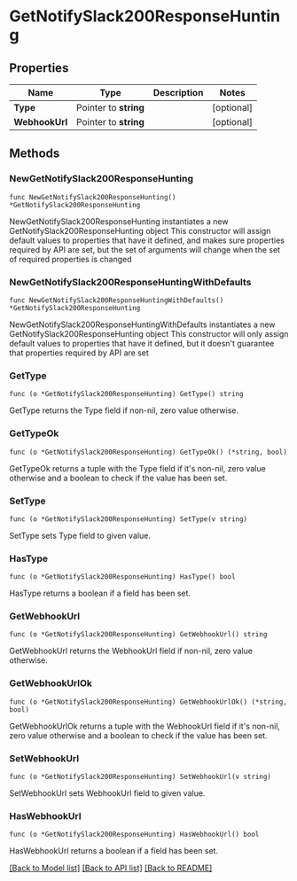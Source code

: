 # GetNotifySlack200ResponseHunting

## Properties

Name | Type | Description | Notes
------------ | ------------- | ------------- | -------------
**Type** | Pointer to **string** |  | [optional] 
**WebhookUrl** | Pointer to **string** |  | [optional] 

## Methods

### NewGetNotifySlack200ResponseHunting

`func NewGetNotifySlack200ResponseHunting() *GetNotifySlack200ResponseHunting`

NewGetNotifySlack200ResponseHunting instantiates a new GetNotifySlack200ResponseHunting object
This constructor will assign default values to properties that have it defined,
and makes sure properties required by API are set, but the set of arguments
will change when the set of required properties is changed

### NewGetNotifySlack200ResponseHuntingWithDefaults

`func NewGetNotifySlack200ResponseHuntingWithDefaults() *GetNotifySlack200ResponseHunting`

NewGetNotifySlack200ResponseHuntingWithDefaults instantiates a new GetNotifySlack200ResponseHunting object
This constructor will only assign default values to properties that have it defined,
but it doesn't guarantee that properties required by API are set

### GetType

`func (o *GetNotifySlack200ResponseHunting) GetType() string`

GetType returns the Type field if non-nil, zero value otherwise.

### GetTypeOk

`func (o *GetNotifySlack200ResponseHunting) GetTypeOk() (*string, bool)`

GetTypeOk returns a tuple with the Type field if it's non-nil, zero value otherwise
and a boolean to check if the value has been set.

### SetType

`func (o *GetNotifySlack200ResponseHunting) SetType(v string)`

SetType sets Type field to given value.

### HasType

`func (o *GetNotifySlack200ResponseHunting) HasType() bool`

HasType returns a boolean if a field has been set.

### GetWebhookUrl

`func (o *GetNotifySlack200ResponseHunting) GetWebhookUrl() string`

GetWebhookUrl returns the WebhookUrl field if non-nil, zero value otherwise.

### GetWebhookUrlOk

`func (o *GetNotifySlack200ResponseHunting) GetWebhookUrlOk() (*string, bool)`

GetWebhookUrlOk returns a tuple with the WebhookUrl field if it's non-nil, zero value otherwise
and a boolean to check if the value has been set.

### SetWebhookUrl

`func (o *GetNotifySlack200ResponseHunting) SetWebhookUrl(v string)`

SetWebhookUrl sets WebhookUrl field to given value.

### HasWebhookUrl

`func (o *GetNotifySlack200ResponseHunting) HasWebhookUrl() bool`

HasWebhookUrl returns a boolean if a field has been set.


[[Back to Model list]](../README.md#documentation-for-models) [[Back to API list]](../README.md#documentation-for-api-endpoints) [[Back to README]](../README.md)


